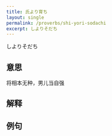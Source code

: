 ```yaml
---
title: 氏より育ち
layout: single
permalink: /proverbs/shi-yori-sodachi
excerpt: しよりそだち
---
```


しよりそだち

## 意思

将相本无种，男儿当自强

## 解释

## 例句


